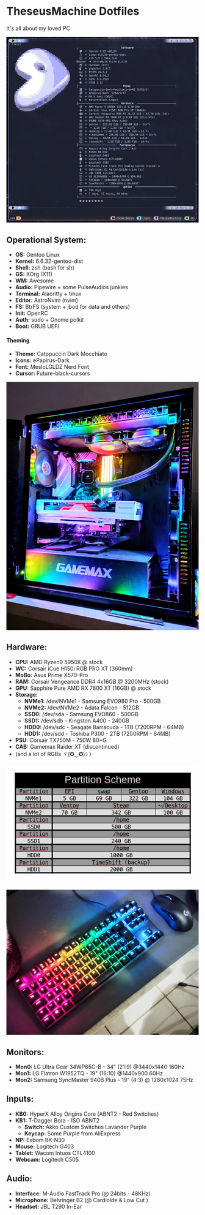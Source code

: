 # TheseusMachine Dotfiles

It's all about my loved PC


![Neofetch](https://github.com/jKy0n/TheseusMachineDotFiles/blob/main/media/Neofetch-09-Aug-2024.png)

## Operational System:

- **OS:** Gentoo Linux
- **Kernel:** 6.6.32-gentoo-dist
- **Shell:** zsh (bash for sh)
- **GS:** XOrg (X11)
- **WM:** Awesome
- **Audio:** Pipewire + some PulseAudios junkies
- **Terminal:** Alacritty + tmux
- **Editor:** AstroNvim (nvim)
- **FS:** BtrFS (system + jbod for data and others)
- **Init:** OpenRC
- **Auth:** sudo + Gnome polkit
- **Boot:** GRUB UEFI


#### Theming

- **Theme:** Catppuccin Dark Mocchiato
- **Icons:** ePapirus-Dark
- **Font:** MesloLGLDZ Nerd Font
- **Cursor:** Future-black-cursors


![Theseus Machine](https://github.com/jKy0n/TheseusMachineDotFiles/blob/main/media/TheseusMachine-09-Aug-2024.jpg)


## Hardware:

- **CPU:** AMD Ryzen9 5950X @ stock
- **WC:** Corsair iCue H150i RGB PRO XT (360mm)
- **MoBo:** Asus Prime X570-Pro
- **RAM:** Corsair Vengeance DDR4 4x16GB @ 3200MHz (stock)
- **GPU:** Sapphire Pure AMD RX 7800 XT (16GB) @ stock
- **Storage:**
    - **NVMe1:** /dev/NVMe1 -  Samsung EVO980 Pro - 500GB
    - **NVMe2:** /dev/NVMe2 -  Adata Falcon       - 512GB
    - **SSD0:**  /dev/sda   -  Samsung EVO860     - 500GB
    - **SSD1:**  /dev/sdb   -  Kingston A400      - 240GB
    - **HDD0:**  /dev/sdc   -  Seagate Barracuda  - 1TB (7200RPM - 64MB)
    - **HDD1:**  /dev/sdd   -  Toshiba P300       - 2TB (7200RPM - 64MB)
- **PSU:** Corsair TX750M - 750W 80+G
- **CAB:** Gamemax Raider XT (discontinued)
- (and a lot of RGBs ヾ(✪‿✪)ｼ )

###

![Devices](https://github.com/jKy0n/TheseusMachineDotFiles/blob/main/media/devicesTab.png)

###

![Peripherals](https://github.com/jKy0n/TheseusMachineDotFiles/blob/main/media/Desktop-09-Aug-2024.jpg)

## Monitors:

- **Mon0:** LG Ultra Gear 34WP65C-B - 34" (21:9) @3440x1440 160Hz
- **Mon1:** LG Flatron W1952TQ - 19" (16:10) @1440x900 60Hz
- **Mon2:** Samsung SyncMaster 940B Plus - 19" (4:3) @ 1280x1024 75Hz


## Inputs:

- **KB0:** HyperX Alloy Origins Core (ABNT2 - Red Switches)
- **KB1:** T-Dagger Bora - ISO ABNT2
    - **Switch:** Akko Custom Switches Lavander Purple
    - **Keycap:** Some Purple from AliExpress
- **NP:** Exbom BK-N30
- **Mouse:** Logitech G403
- **Tablet:** Wacom Intuos CTL4100
- **Webcam:** Logitech C505 


## Audio:

- **Interface:** M-Audio FastTrack Pro (@ 24bits - 48KHz)
- **Microphone:** Behringer B2 (@ Cardioide & Low Cut )
- **Headset:** JBL T290 In-Ear 